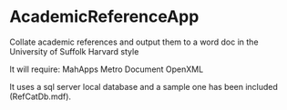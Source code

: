 # AcademicReferenceApp
Collate academic references and output them to a word doc in the University of Suffolk Harvard style

It will require:
MahApps Metro
Document OpenXML

It uses a sql server local database and a sample one has been included (RefCatDb.mdf).
